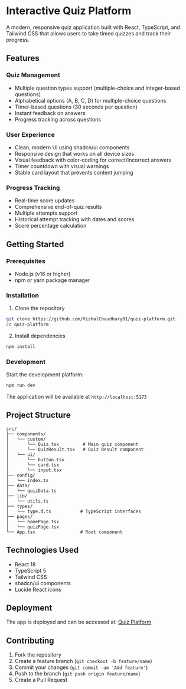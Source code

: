 # Interactive Quiz Platform

A modern, responsive quiz application built with React, TypeScript, and Tailwind CSS that allows users to take timed quizzes and track their progress.

## Features

### Quiz Management
- Multiple question types support (multiple-choice and integer-based questions)
- Alphabetical options (A, B, C, D) for multiple-choice questions
- Timer-based questions (30 seconds per question)
- Instant feedback on answers
- Progress tracking across questions

### User Experience
- Clean, modern UI using shadcn/ui components
- Responsive design that works on all device sizes
- Visual feedback with color-coding for correct/incorrect answers
- Timer countdown with visual warnings
- Stable card layout that prevents content jumping

### Progress Tracking
- Real-time score updates
- Comprehensive end-of-quiz results
- Multiple attempts support
- Historical attempt tracking with dates and scores
- Score percentage calculation

## Getting Started

### Prerequisites
- Node.js (v16 or higher)
- npm or yarn package manager

### Installation

1. Clone the repository
```bash
git clone https://github.com/VishalChaudhary01/quiz-platform.git
cd quiz-platform
```

2. Install dependencies
```bash
npm install
```

### Development
Start the development platform:
```bash
npm run dev
```

The application will be available at `http://localhost:5173`

## Project Structure

```
src/
├── components/
│   └── custom/
│       └── Quiz.tsx         # Main quiz component
│       └── QuizResult.tsx   # Quiz Result component
│   └── ui/
│       └── button.tsx
│       └── card.tsx
│       └── input.tsx
├── config/
│   └── index.ts
├── data/
│   └── quizData.ts
├── lib/
│   └── utils.ts
├── types/
│   └── type.d.ts           # TypeScript interfaces
├── pages/
│   └── homePage.tsx
│   └── quizPage.tsx
└── App.tsx                 # Root component
```

## Technologies Used

- React 18
- TypeScript 5
- Tailwind CSS
- shadcn/ui components
- Lucide React icons

## Deployment

The app is deployed and can be accessed at: [Quiz Platform](https://quiz-platform-indol.vercel.app)

## Contributing

1. Fork the repository
2. Create a feature branch (`git checkout -b feature/name`)
3. Commit your changes (`git commit -am 'Add feature'`)
4. Push to the branch (`git push origin feature/name`)
5. Create a Pull Request
